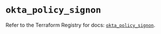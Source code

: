 # `okta_policy_signon`

Refer to the Terraform Registry for docs: [`okta_policy_signon`](https://registry.terraform.io/providers/okta/okta/4.20.0/docs/resources/policy_signon).
